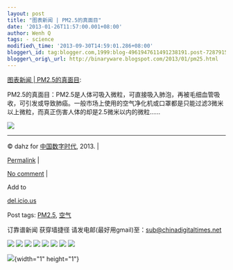 ```yaml
--- 
layout: post 
title: "图表新闻 | PM2.5的真面目" 
date: '2013-01-26T11:57:00.001+08:00' 
author: Wenh Q
tags: - science
modified\_time: '2013-09-30T14:59:01.286+08:00' 
blogger\_id: tag:blogger.com,1999:blog-4961947611491238191.post-7287915785135765930
blogger\_orig\_url: http://binaryware.blogspot.com/2013/01/pm25.html
---
```

[图表新闻 |
PM2.5的真面目](http://feedproxy.google.com/~r/chinagfwblog/~3/OnCQ4POVRDY/):

PM2.5的真面目：PM2.5是人体可吸入微粒，可直接吸入肺泡，再被毛细血管吸收，可引发或导致肺癌。一般市场上使用的空气净化机或口罩都是只能过滤3微米以上微粒，而真正伤害人体的却是2.5微米以内的微粒……

![](http://i0.itc.cn/20130114/82e_343b4207_0272_4e2a_dcac_9f406477006a_1.jpg)


------------------------------------------------------------------------

© dahz for [中国数字时代](https://caonima.biz/chinese), 2013. |

[Permalink](https://caonima.biz/chinese/2013/01/%e5%9b%be%e8%a1%a8%e6%96%b0%e9%97%bb-pm2-5%e7%9a%84%e7%9c%9f%e9%9d%a2%e7%9b%ae/)
|

[No
comment](https://caonima.biz/chinese/2013/01/%e5%9b%be%e8%a1%a8%e6%96%b0%e9%97%bb-pm2-5%e7%9a%84%e7%9c%9f%e9%9d%a2%e7%9b%ae/#comments)
|

Add to

[del.icio.us](http://del.icio.us/post?url=https://caonima.biz/chinese/2013/01/%e5%9b%be%e8%a1%a8%e6%96%b0%e9%97%bb-pm2-5%e7%9a%84%e7%9c%9f%e9%9d%a2%e7%9b%ae/&title=%E5%9B%BE%E8%A1%A8%E6%96%B0%E9%97%BB%20%7C%20PM2.5%E7%9A%84%E7%9C%9F%E9%9D%A2%E7%9B%AE)





Post tags:
[PM2.5](https://caonima.biz/chinese/tag/pm2-5/?category=10466),
[空气](https://caonima.biz/chinese/tag/%e7%a9%ba%e6%b0%94/?category=10466)



订靠谱新闻 获穿墙捷径
请发电邮(最好用gmail)至：sub@chinadigitaltimes.net





<div>

[![](http://feeds.feedburner.com/~ff/chinagfwblog?d=yIl2AUoC8zA)](http://feeds.feedburner.com/~ff/chinagfwblog?a=OnCQ4POVRDY:FxJ8fNhZ56E:yIl2AUoC8zA)
[![](http://feeds.feedburner.com/~ff/chinagfwblog?i=OnCQ4POVRDY:FxJ8fNhZ56E:-BTjWOF_DHI)](http://feeds.feedburner.com/~ff/chinagfwblog?a=OnCQ4POVRDY:FxJ8fNhZ56E:-BTjWOF_DHI)
[![](http://feeds.feedburner.com/~ff/chinagfwblog?i=OnCQ4POVRDY:FxJ8fNhZ56E:F7zBnMyn0Lo)](http://feeds.feedburner.com/~ff/chinagfwblog?a=OnCQ4POVRDY:FxJ8fNhZ56E:F7zBnMyn0Lo)
[![](http://feeds.feedburner.com/~ff/chinagfwblog?i=OnCQ4POVRDY:FxJ8fNhZ56E:V_sGLiPBpWU)](http://feeds.feedburner.com/~ff/chinagfwblog?a=OnCQ4POVRDY:FxJ8fNhZ56E:V_sGLiPBpWU)
[![](http://feeds.feedburner.com/~ff/chinagfwblog?d=qj6IDK7rITs)](http://feeds.feedburner.com/~ff/chinagfwblog?a=OnCQ4POVRDY:FxJ8fNhZ56E:qj6IDK7rITs)
[![](http://feeds.feedburner.com/~ff/chinagfwblog?d=l6gmwiTKsz0)](http://feeds.feedburner.com/~ff/chinagfwblog?a=OnCQ4POVRDY:FxJ8fNhZ56E:l6gmwiTKsz0)
[![](http://feeds.feedburner.com/~ff/chinagfwblog?i=OnCQ4POVRDY:FxJ8fNhZ56E:gIN9vFwOqvQ)](http://feeds.feedburner.com/~ff/chinagfwblog?a=OnCQ4POVRDY:FxJ8fNhZ56E:gIN9vFwOqvQ)
[![](http://feeds.feedburner.com/~ff/chinagfwblog?d=TzevzKxY174)](http://feeds.feedburner.com/~ff/chinagfwblog?a=OnCQ4POVRDY:FxJ8fNhZ56E:TzevzKxY174)

</div>

![](http://feeds.feedburner.com/~r/chinagfwblog/~4/OnCQ4POVRDY){width="1"
height="1"}
